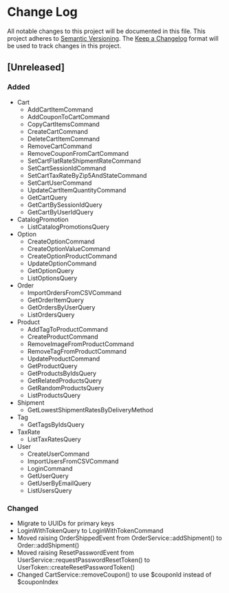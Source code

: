 # Change Log
All notable changes to this project will be documented in this file.
This project adheres to [Semantic Versioning](http://semver.org/).
The [Keep a Changelog](http://keepachangelog.com/) format will be
used to track changes in this project.

## [Unreleased]
### Added
- Cart
  - AddCartItemCommand
  - AddCouponToCartCommand
  - CopyCartItemsCommand
  - CreateCartCommand
  - DeleteCartItemCommand
  - RemoveCartCommand
  - RemoveCouponFromCartCommand
  - SetCartFlatRateShipmentRateCommand
  - SetCartSessionIdCommand
  - SetCartTaxRateByZip5AndStateCommand
  - SetCartUserCommand
  - UpdateCartItemQuantityCommand
  - GetCartQuery
  - GetCartBySessionIdQuery
  - GetCartByUserIdQuery
- CatalogPromotion
  - ListCatalogPromotionsQuery
- Option
  - CreateOptionCommand
  - CreateOptionValueCommand
  - CreateOptionProductCommand
  - UpdateOptionCommand
  - GetOptionQuery
  - ListOptionsQuery
- Order
  - ImportOrdersFromCSVCommand
  - GetOrderItemQuery
  - GetOrdersByUserQuery
  - ListOrdersQuery
- Product
  - AddTagToProductCommand
  - CreateProductCommand
  - RemoveImageFromProductCommand
  - RemoveTagFromProductCommand
  - UpdateProductCommand
  - GetProductQuery
  - GetProductsByIdsQuery
  - GetRelatedProductsQuery
  - GetRandomProductsQuery
  - ListProductsQuery
- Shipment
  - GetLowestShipmentRatesByDeliveryMethod
- Tag
  - GetTagsByIdsQuery
- TaxRate
  - ListTaxRatesQuery
- User
  - CreateUserCommand
  - ImportUsersFromCSVCommand
  - LoginCommand
  - GetUserQuery
  - GetUserByEmailQuery
  - ListUsersQuery
### Changed
- Migrate to UUIDs for primary keys
- LoginWithTokenQuery to LoginWithTokenCommand
- Moved raising OrderShippedEvent from OrderService::addShipment() to Order::addShipment()
- Moved raising ResetPasswordEvent from UserService::requestPasswordResetToken() to UserToken::createResetPasswordToken()
- Changed CartService::removeCoupon() to use $couponId instead of $couponIndex
